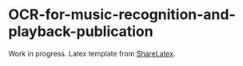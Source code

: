 # OCR-for-music-recognition-and-playback-publication
Work in progress. Latex template from [ShareLatex](https://www.sharelatex.com/).

